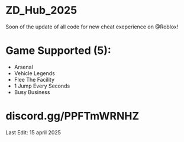 # ZD_Hub_2025

Soon of the update of all code for new cheat exeperience on @Roblox!

# Game Supported (5):
- Arsenal
- Vehicle Legends
- Flee The Facility
- 1 Jump Every Seconds
- Busy Business

# discord.gg/PPFTmWRNHZ


Last Edit: 15 april 2025
